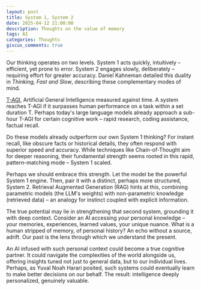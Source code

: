```yaml
---
layout: post
title: System 1, System 2
date: 2025-04-12 21:00:00
description: Thoughts on the value of memory
tags: AI
categories: Thoughts
giscus_comments: true
---
```


Our thinking operates on two levels. System 1 acts quickly, intuitively – efficient, yet prone to error. System 2 engages slowly, deliberately – requiring effort for greater accuracy. Daniel Kahneman detailed this duality in *Thinking, Fast and Slow*, describing these complementary modes of mind.

[T-AGI](https://www.lesswrong.com/posts/BoA3agdkAzL6HQtQP/clarifying-and-predicting-agi), Artificial General Intelligence measured against time. A system reaches T-AGI if it surpasses human performance on a task within a set duration T. Perhaps today's large language models already approach a sub-hour T-AGI for certain cognitive work – rapid research, coding assistance, factual recall.

Do these models already outperform our own System 1 thinking? For instant recall, like obscure facts or historical details, they often respond with superior speed and accuracy. While techniques like Chain-of-Thought aim for deeper reasoning, their fundamental strength seems rooted in this rapid, pattern-matching mode – System 1 scaled.

Perhaps we should embrace this strength. Let the model be the powerful System 1 engine. Then, pair it with a distinct, perhaps more structured, System 2. Retrieval Augmented Generation (RAG) hints at this, combining parametric models (the LLM's weights) with non-parametric knowledge (retrieved data) – an analogy for instinct coupled with explicit information.

The true potential may lie in strengthening that second system, grounding it with deep context. Consider an AI accessing *your* personal knowledge – your memories, experiences, learned values, your unique nuance. What is a human stripped of memory, of personal history? An echo without a source, adrift. Our past is the lens through which we understand the present.

An AI infused with such personal context could become a true cognitive partner. It could navigate the complexities of the world alongside us, offering insights tuned not just to general data, but to our individual lives. Perhaps, as Yuval Noah Harari posited, such systems could eventually learn to make better decisions on our behalf. The result: intelligence deeply personalized, genuinely valuable.